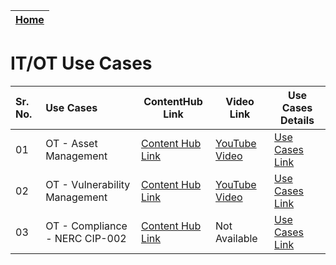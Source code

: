 | [Home](../README.md) |
|----------------------|


# IT/OT Use Cases


| Sr. No. | Use Cases                                           | ContentHub Link | Video Link | Use Cases Details |
|:----|:-------------------------------------------------------|-------|------|-------|
|01| OT - Asset Management | [Content Hub Link](https://fortisoar.contenthub.fortinet.com//detail.html?entity=oT-AssetManagement&version=2.0.0&type=solutionpack) | [YouTube Video](https://youtu.be/-jZk7jmNo-o) | [Use Cases Link](../docs/ITOT/ot-asset-management-usecases.md) |
|02| OT - Vulnerability Management |  [Content Hub Link](https://fortisoar.contenthub.fortinet.com//detail.html?entity=oT-VulnerabilityManagement&version=2.0.0&type=solutionpack) | [YouTube Video](https://youtu.be/-jZk7jmNo-o) | [Use Cases Link](../docs/ITOT/ot-vulnerability-management-usecases.md) |
|03| OT - Compliance - NERC CIP-002 |  [Content Hub Link](https://fortisoar.contenthub.fortinet.com//detail.html?entity=oT-Compliance-NERCCIP-002&version=1.0.0&type=solutionpack) | Not Available | [Use Cases Link](../docs/ITOT/nerc-cip-002-usecases.md) |

